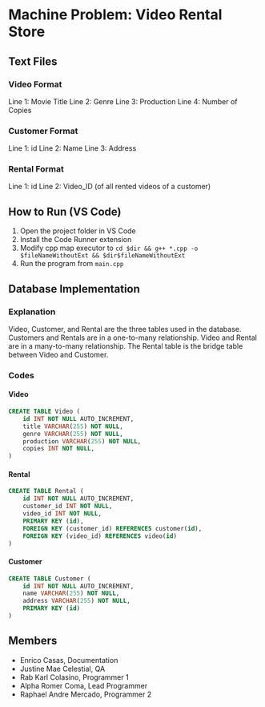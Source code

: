 # Machine Problem: Video Rental Store

## Text Files

### Video Format

Line 1: Movie Title
Line 2: Genre
Line 3: Production
Line 4: Number of Copies

### Customer Format

Line 1: id
Line 2: Name
Line 3: Address

### Rental Format

Line 1: id
Line 2: Video_ID (of all rented videos of a customer)

## How to Run (VS Code)

1. Open the project folder in VS Code
2. Install the Code Runner extension
3. Modify cpp map executor to `cd $dir && g++ *.cpp -o $fileNameWithoutExt && $dir$fileNameWithoutExt`
4. Run the program from `main.cpp`

## Database Implementation

### Explanation

Video, Customer, and Rental are the three tables used in the database. Customers and Rentals are in a one-to-many relationship. Video and Rental are in a many-to-many relationship. The Rental table is the bridge table between Video and Customer.

### Codes

#### Video

```sql
CREATE TABLE Video (
    id INT NOT NULL AUTO_INCREMENT,
    title VARCHAR(255) NOT NULL,
    genre VARCHAR(255) NOT NULL,
    production VARCHAR(255) NOT NULL,
    copies INT NOT NULL,
)
```

#### Rental

```sql
CREATE TABLE Rental (
    id INT NOT NULL AUTO_INCREMENT,
    customer_id INT NOT NULL,
    video_id INT NOT NULL,
    PRIMARY KEY (id),
    FOREIGN KEY (customer_id) REFERENCES customer(id),
    FOREIGN KEY (video_id) REFERENCES video(id)
)
```

#### Customer

```sql
CREATE TABLE Customer (
    id INT NOT NULL AUTO_INCREMENT,
    name VARCHAR(255) NOT NULL,
    address VARCHAR(255) NOT NULL,
    PRIMARY KEY (id)
)
```

## Members

- Enrico Casas, Documentation
- Justine Mae Celestial, QA
- Rab Karl Colasino, Programmer 1
- Alpha Romer Coma, Lead Programmer
- Raphael Andre Mercado, Programmer 2
